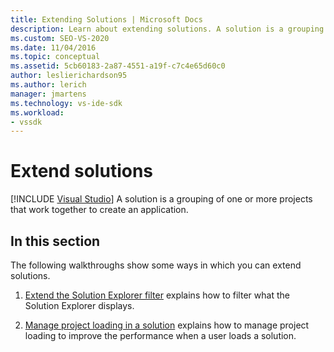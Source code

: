 ```yaml
---
title: Extending Solutions | Microsoft Docs
description: Learn about extending solutions. A solution is a grouping of one or more projects that work together to create an application.
ms.custom: SEO-VS-2020
ms.date: 11/04/2016
ms.topic: conceptual
ms.assetid: 5cb60183-2a87-4551-a19f-c7c4e65d60c0
author: leslierichardson95
ms.author: lerich
manager: jmartens
ms.technology: vs-ide-sdk
ms.workload:
- vssdk
---
```

# Extend solutions

 [!INCLUDE [Visual Studio](~/includes/applies-to-version/vs-windows-only.md)]
A solution is a grouping of one or more projects that work together to create an application.

## In this section
 The following walkthroughs show some ways in which you can extend solutions.

1. [Extend the Solution Explorer filter](../extensibility/extending-the-solution-explorer-filter.md) explains how to filter what the Solution Explorer displays.

2. [Manage project loading in a solution](../extensibility/managing-project-loading-in-a-solution.md) explains how to manage project loading to improve the performance when a user loads a solution.
